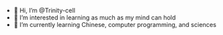 - 👋 Hi, I’m @Trinity-cell
- 👀 I’m interested in learning as much as my mind can hold
- 🌱 I’m currently learning Chinese, computer programming, and sciences

<!---
Trinity-cell/Trinity-cell is a ✨ special ✨ repository because its `README.md` (this file) appears on your GitHub profile.
You can click the Preview link to take a look at your changes.
--->
